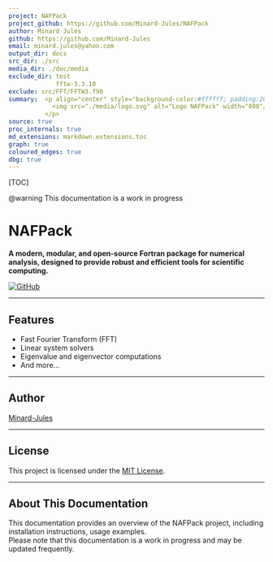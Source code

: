 ```yaml
---
project: NAFPack
project_github: https://github.com/Minard-Jules/NAFPack
author: Minard Jules
github: https://github.com/Minard-Jules
email: minard.jules@yahoo.com
output_dir: docs
src_dir: ./src
media_dir: ./doc/media
exclude_dir: test
             fftw-3.3.10
exclude: src/FFT/FFTW3.f90
summary:  <p align="center" style="background-color:#ffffff; padding:20px; border-radius:12px;">
            <img src="./media/logo.svg" alt="Logo NAFPack" width="800"/>
          </p>
source: true
proc_internals: true
md_extensions: markdown.extensions.toc
graph: true
coloured_edges: true
dbg: true
---
```


[TOC]

@warning This documentation is a work in progress

# NAFPack

**A modern, modular, and open-source Fortran package for numerical analysis, designed to provide robust and efficient tools for scientific computing.**

[![GitHub](https://img.shields.io/badge/GitHub-Repository-blue?logo=github)](https://github.com/Minard-Jules/NAFPack)

---

## Features

- Fast Fourier Transform (FFT)
- Linear system solvers
- Eigenvalue and eigenvector computations
- And more...

---

## Author

[Minard-Jules](https://github.com/Minard-Jules)

---

## License

This project is licensed under the [MIT License](https://github.com/Minard-Jules/NAFPack/blob/master/LICENSE.md).

---

## About This Documentation

This documentation provides an overview of the NAFPack project, including installation instructions, usage examples.  
Please note that this documentation is a work in progress and may be updated frequently.